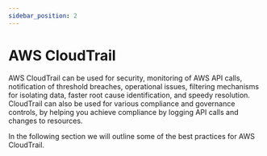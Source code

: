 ```yaml
---
sidebar_position: 2
---
```

# AWS CloudTrail

AWS CloudTrail can be used for security, monitoring of AWS API calls, notification of threshold breaches, operational issues, filtering mechanisms for isolating data, faster root cause identification, and speedy resolution. CloudTrail can also be used for various compliance and governance controls, by helping you achieve compliance by logging API calls and changes to resources.

In the following section we will outline some of the best practices for AWS CloudTrail.